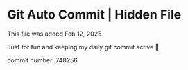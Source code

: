 # Git Auto Commit | Hidden File

This file was added Feb 12, 2025

Just for fun and keeping my daily git commit active 🤪

commit number: 748256
